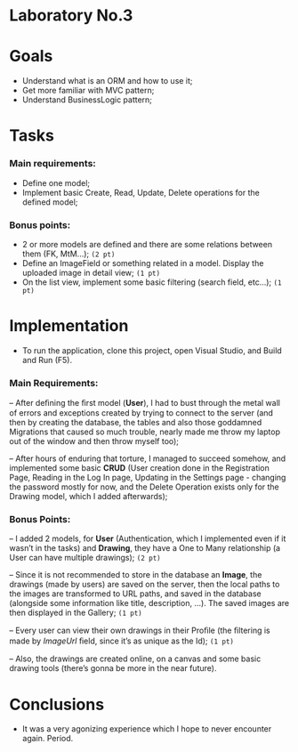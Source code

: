 # Laboratory No.3

# Goals

- Understand what is an ORM and how to use it;
- Get more familiar with MVC pattern;
- Understand BusinessLogic pattern;

# Tasks

### Main requirements:

- Define one model;
- Implement basic Create, Read, Update, Delete operations for the defined model;

### Bonus points:
- 2 or more models are defined and there are some relations between them (FK, MtM...); `(2 pt)`
- Define an ImageField or something related in a model. Display the uploaded image in detail view; `(1 pt)`
- On the list view, implement some basic filtering (search field, etc...); `(1 pt)`


# Implementation

- To run the application, clone this project, open Visual Studio, and Build and Run (F5).

### Main Requirements:

– After deﬁning the ﬁrst model (__User__), I had to bust through the metal wall of errors and exceptions created by trying to connect to the server (and then by creating the database, the tables and also those goddamned Migrations that caused so much trouble, nearly made me throw my laptop out of the window and then throw myself too);

– After hours of enduring that torture, I managed to succeed somehow, and implemented some basic __CRUD__ (User creation done in the Registration Page, Reading in the Log In page, Updating in the Settings page - changing the password mostly for now, and the Delete Operation exists only for the Drawing model, which I added afterwards);

### Bonus Points:

– I added 2 models, for __User__ (Authentication, which I implemented even if it wasn’t in the tasks) and __Drawing__, they have a One to Many relationship (a User can have multiple drawings); `(2 pt)`

– Since it is not recommended to store in the database an __Image__, the drawings (made by users) are saved on the server, then the local paths to the images are transformed to URL paths, and saved in the database (alongside some information like title, description, ...). The saved images are then displayed in the Gallery; `(1 pt)`

– Every user can view their own drawings in their Proﬁle (the ﬁltering is made by _ImageUrl_ ﬁeld, since it’s as unique as the Id); `(1 pt)`

– Also, the drawings are created online, on a canvas and some basic drawing tools (there’s gonna be more in the near future).


# Conclusions
- It was a very agonizing experience which I hope to never encounter again. Period.
